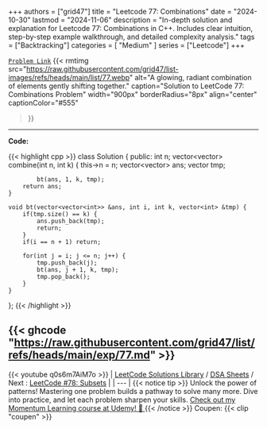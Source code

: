 
+++
authors = ["grid47"]
title = "Leetcode 77: Combinations"
date = "2024-10-30"
lastmod = "2024-11-06"
description = "In-depth solution and explanation for Leetcode 77: Combinations in C++. Includes clear intuition, step-by-step example walkthrough, and detailed complexity analysis."
tags = ["Backtracking"]
categories = [
    "Medium"
]
series = ["Leetcode"]
+++



[`Problem Link`](https://leetcode.com/problems/combinations/description/)
{{< rmtimg 
    src="https://raw.githubusercontent.com/grid47/list-images/refs/heads/main/list/77.webp" 
    alt="A glowing, radiant combination of elements gently shifting together."
    caption="Solution to LeetCode 77: Combinations Problem"
    width="900px"
    borderRadius="8px"
    align="center" 
    captionColor="#555"
>}}
---
**Code:**

{{< highlight cpp >}}
class Solution {
public:
    int n;
    vector<vector<int>> combine(int n, int k) {
        this->n = n;
        vector<vector<int>> ans;
        vector<int> tmp;
        
            bt(ans, 1, k, tmp);
        return ans;
    }
    
    void bt(vector<vector<int>> &ans, int i, int k, vector<int> &tmp) {
        if(tmp.size() == k) {
            ans.push_back(tmp);
            return;
        }
        if(i == n + 1) return;
        
        for(int j = i; j <= n; j++) {
            tmp.push_back(j);
            bt(ans, j + 1, k, tmp);
            tmp.pop_back();
        }
    }
};
{{< /highlight >}}

{{< ghcode "https://raw.githubusercontent.com/grid47/list/refs/heads/main/exp/77.md" >}}
---
{{< youtube q0s6m7AiM7o >}}
| [LeetCode Solutions Library](https://grid47.xyz/leetcode/) / [DSA Sheets](https://grid47.xyz/sheets/) / Next : [LeetCode #78: Subsets](https://grid47.xyz/posts/leetcode-78-subsets-solution/) |
| --- |
{{< notice tip >}}
Unlock the power of patterns! Mastering one problem builds a pathway to solve many more. Dive into practice, and let each problem sharpen your skills. [Check out my Momentum Learning course at Udemy! 🚀 ](https://www.udemy.com/course/algorithms-and-data-structures-in-cpp/)
{{< /notice >}}
Coupen: {{< clip "coupen" >}}
